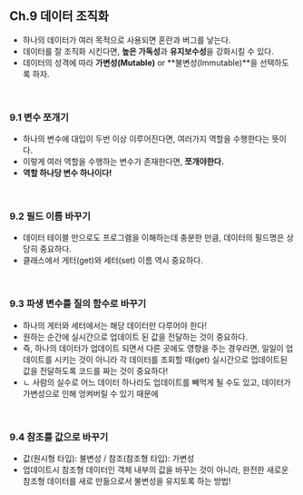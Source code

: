 ## Ch.9 데이터 조직화

- 하나의 데이터가 여러 목적으로 사용되면 혼란과 버그를 낳는다.
- 데이터를 잘 조직화 시킨다면, **높은 가독성**과 **유지보수성**을 강화시킬 수 있다.
- 데이터의 성격에 따라 **가변성(Mutable)** or **불변성(Immutable)**을 선택하도록 하자.

<br />

### 9.1 변수 쪼개기

- 하나의 변수에 대입이 두번 이상 이루어진다면, 여러가지 역할을 수행한다는 뜻이다.
- 이렇게 여러 역할을 수행하는 변수가 존재한다면, **쪼개야한다.**
- **역할 하나당 변수 하나이다!**

<br />

### 9.2 필드 이름 바꾸기

- 데이터 테이블 만으로도 프로그램을 이해하는데 충분한 만큼, 데이터의 필드명은 상당히 중요하다.
- 클래스에서 게터(get)와 세터(set) 이름 역시 중요하다.

<br />

### 9.3 파생 변수를 질의 함수로 바꾸기

- 하나의 게터와 세터에서는 해당 데이터만 다루어야 한다!
- 원하는 순간에 실시간으로 업데이트 된 값을 전달하는 것이 중요하다.
- 즉, 하나의 데이터가 업데이트 되면서 다른 곳에도 영향을 주는 경우라면, 일일이 업데이트를 시키는 것이 아니라 각 데이터를 조회할 때(get) 실시간으로 업데이트된 값을 전달하도록 코드를 짜는 것이 중요하다!
- ㄴ 사람의 실수로 어느 데이터 하나라도 업데이트를 빼먹게 될 수도 있고, 데이터가 가변성으로 인해 엉켜버릴 수 있기 때문에

<br />

### 9.4 참조를 값으로 바꾸기

- 값(원시형 타입): 불변성 / 참조(참조형 타입): 가변성
- 업데이트시 참조형 데이터인 객체 내부의 값을 바꾸는 것이 아니라, 완전한 새로운 참조형 데이터를 새로 만듦으로서 불변성을 유지토록 하는 방법!

